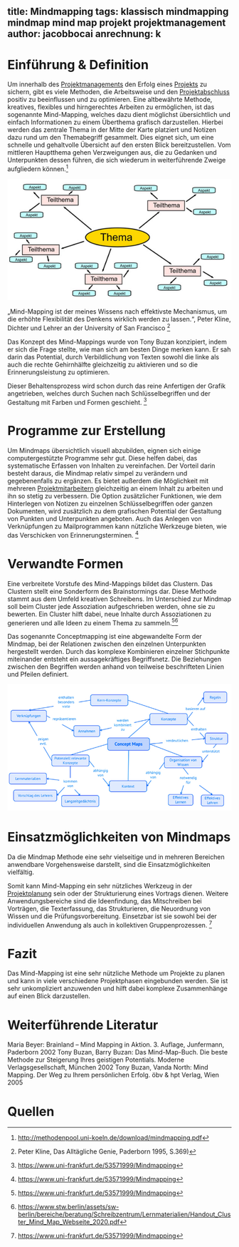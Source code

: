 title: Mindmapping
tags: klassisch mindmapping mindmap mind map projekt projektmanagement
author: jacobbocai
anrechnung: k
---

# Einführung & Definition

Um innerhalb des [Projektmanagements](Projektmanagement.md) den Erfolg eines [Projekts](Projekt.md) zu sichern, gibt es viele Methoden, die Arbeitsweise und den [Projektabschluss](Projektabschluss.md) positiv zu beeinflussen und zu optimieren.
Eine altbewährte Methode, kreatives, flexibles und hirngerechtes Arbeiten zu ermöglichen, ist das sogenannte Mind-Mapping, welches dazu dient möglichst übersichtlich und einfach Informationen zu einem Überthema grafisch darzustellen. 
Hierbei werden das zentrale Thema in der Mitte der Karte platziert und Notizen dazu rund um den Themabegriff gesammelt. Dies eignet sich, um eine schnelle und gehaltvolle Übersicht auf den ersten Blick bereitzustellen.
Vom mittleren Hauptthema gehen Verzweigungen aus, die zu Gedanken und Unterpunkten dessen führen, die sich wiederum in weiterführende Zweige aufgliedern können.[^1]

![Abbildung](kb/Mindmapping/schema_mindmap.jpg)

„Mind-Mapping ist der meines Wissens nach effektivste Mechanismus, um die erhöhte Flexibilität des Denkens wirklich werden zu lassen.“, Peter Kline, Dichter und Lehrer an der University of San Francisco [^2]

Das Konzept des Mind-Mappings wurde von Tony Buzan konzipiert, indem er sich die Frage stellte, wie man sich am besten Dinge merken kann. Er sah darin das Potential, durch Verbildlichung von Texten sowohl die linke als auch die rechte Gehirnhälfte gleichzeitig zu aktivieren und so die Erinnerungsleistung zu optimieren.

Dieser Behaltensprozess wird schon durch das reine Anfertigen der Grafik angetrieben, welches durch Suchen nach Schlüsselbegriffen und der Gestaltung mit Farben und Formen geschieht. [^3]

# Programme zur Erstellung

Um Mindmaps übersichtlich visuell abzubilden, eignen sich einige computergestützte Programme sehr gut. Diese helfen dabei, das systematische Erfassen von Inhalten zu vereinfachen. 
Der Vorteil darin besteht daraus, die Mindmap relativ simpel zu verändern und gegebenenfalls zu ergänzen. Es bietet außerdem die Möglichkeit mit mehreren [Projektmitarbeitern](Projektmitarbeiter.md) gleichzeitig an einem Inhalt zu arbeiten und ihn so stetig zu verbessern. 
Die Option zusätzlicher Funktionen, wie dem Hinterlegen von Notizen zu einzelnen Schlüsselbegriffen oder ganzen Dokumenten, wird zusätzlich zu dem grafischen Potential der Gestaltung von Punkten und Unterpunkten angeboten. Auch das Anlegen von Verknüpfungen zu Mailprogrammen kann nützliche Werkzeuge bieten, wie das Verschicken von Erinnerungsterminen. [^3]

# Verwandte Formen

Eine verbreitete Vorstufe des Mind-Mappings bildet das Clustern. Das Clustern stellt eine Sonderform des Brainstormings dar. Diese Methode stammt aus dem Umfeld kreativen Schreibens. Im Unterschied zur Mindmap soll beim Cluster jede Assoziation aufgeschrieben werden, ohne sie zu bewerten. Ein Cluster hilft dabei, neue Inhalte durch Assoziationen zu generieren und alle Ideen zu einem Thema zu sammeln.[^3][^4] 

Das sogenannte Conceptmapping ist eine abgewandelte Form der Mindmap, bei der Relationen zwischen den einzelnen Unterpunkten hergestellt werden. Durch das komplexe Kombinieren einzelner Stichpunkte miteinander entsteht ein aussagekräftiges Begriffsnetz. Die Beziehungen zwischen den Begriffen werden anhand von teilweise beschrifteten Linien und Pfeilen definiert. 

![Abbildung](kb/Mindmapping/Concept-map_Visual_Header.jpg)

# Einsatzmöglichkeiten von Mindmaps

Da die Mindmap Methode eine sehr vielseitige und in mehreren Bereichen anwendbare Vorgehensweise darstellt, sind die Einsatzmöglichkeiten vielfältig.

Somit kann Mind-Mapping ein sehr nützliches Werkzeug in der [Projektplanung](Projektplanung.md) sein oder der Strukturierung eines Vortrags dienen. Weitere Anwendungsbereiche sind die Ideenfindung, das Mitschreiben bei Vorträgen, die Texterfassung, das Strukturieren, die Neuordnung von Wissen und die Prüfungsvorbereitung. Einsetzbar ist sie sowohl bei der individuellen Anwendung als auch in kollektiven Gruppenprozessen. [^3]

# Fazit

Das Mind-Mapping ist eine sehr nützliche Methode um Projekte zu planen und kann in viele verschiedene Projektphasen eingebunden werden.
Sie ist sehr unkompliziert anzuwenden und hilft dabei komplexe Zusammenhänge auf einen Blick darzustellen.

# Weiterführende Literatur

Maria Beyer: Brainland – Mind Mapping in Aktion. 3. Auflage, Junfermann, Paderborn 2002
Tony Buzan, Barry Buzan: Das Mind-Map-Buch. Die beste Methode zur Steigerung Ihres geistigen Potentials. Moderne Verlagsgesellschaft, München 2002
Tony Buzan, Vanda North: Mind Mapping. Der Weg zu Ihrem persönlichen Erfolg. öbv & hpt Verlag, Wien 2005

# Quellen

[^1]: http://methodenpool.uni-koeln.de/download/mindmapping.pdf
[^2]: Peter Kline, Das Alltägliche Genie, Paderborn 1995, S.369) 
[^3]: https://www.uni-frankfurt.de/53571999/Mindmapping
[^4]: https://www.stw.berlin/assets/sw-berlin/bereiche/beratung/Schreibzentrum/Lernmaterialien/Handout_Cluster_Mind_Map_Webseite_2020.pdf
